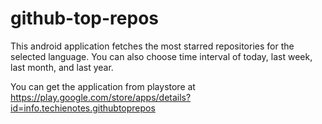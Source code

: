 # github-top-repos
This android application fetches the most starred repositories for the selected language. You can also choose time interval of
today, last week, last month, and last year.  

You can get the application from playstore at 
https://play.google.com/store/apps/details?id=info.techienotes.githubtoprepos
